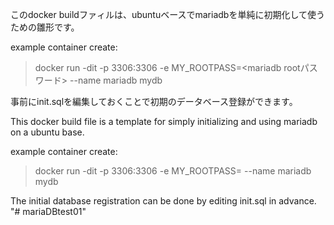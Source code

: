 このdocker buildファィルは、ubuntuベースでmariadbを単純に初期化して使うための雛形です。

example container create:
> docker run -dit -p 3306:3306 -e MY_ROOTPASS=<mariadb rootパスワード>  --name  mariadb  mydb

事前にinit.sqlを編集しておくことで初期のデータベース登録ができます。


This docker build file is a template for simply initializing and using mariadb on a ubuntu base.

example container create:
> docker run -dit -p 3306:3306 -e MY_ROOTPASS=<mariadb root password> --name mariadb mydb

The initial database registration can be done by editing init.sql in advance.
"# mariaDBtest01" 
